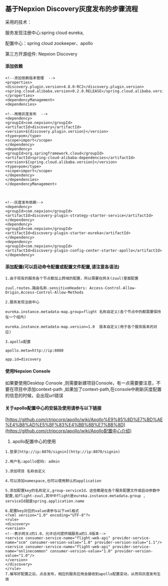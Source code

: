 ## 基于Nepxion Discovery灰度发布的步骤流程

采用的技术：

服务发现注册中心:spring cloud eureka,

配置中心：spring cloud zookeeper、apollo

第三方开源组件: Nepxion Discovery

#### 添加依赖

```
<!--添加依赖版本管理  -->
<properties>
<discovery.plugin.version>4.8.0-RC2</discovery.plugin.version>
<spring.cloud.alibaba.version>0.2.0.RELEASE</spring.cloud.alibaba.version>
</properties>
<dependencyManagement>
<dependencies>

<!--用做灰度发布  -->
<dependency>
<groupId>com.nepxion</groupId>
<artifactId>discovery</artifactId>
<version>${discovery.plugin.version}</version>
<type>pom</type>
<scope>import</scope>
</dependency>
<dependency>
<groupId>org.springframework.cloud</groupId>
<artifactId>spring-cloud-alibaba-dependencies</artifactId>
<version>${spring.cloud.alibaba.version}</version>
<type>pom</type>
<scope>import</scope>
</dependency>
</dependencies>
</dependencyManagement>



<!--灰度发布依赖-->
<dependency>
<groupId>com.nepxion</groupId>
<artifactId>discovery-plugin-strategy-starter-service</artifactId>
</dependency>
<dependency>
<groupId>com.nepxion</groupId>
<artifactId>discovery-plugin-starter-eureka</artifactId>
</dependency>
<dependency>
<groupId>com.nepxion</groupId>
<artifactId>discovery-plugin-config-center-starter-apollo</artifactId>
</dependency>
```

#### 添加配置\(可以启动命令配置或配置文件配置,请注意各语法\)

```
1.由于现有的服务各个节点都加上跨域的配置，所以需要在网关(zuul)里面配置

zuul.routes.路由名称.sensitiveHeaders: Access-Control-Allow-Origin,Access-Control-Allow-Methods

2.服务发现注册中心

eureka.instance.metadata-map.group=flight 名称自定义(各个节点中的都需要保持在一个组内)

eureka.instance.metadata-map.version=1.0  版本自定义(用于各个服务版本的对应)

3.apollo配置

apollo.meta=http://ip:8080

app.id=discovery
```

#### 使用Nepxion   Console

如果要使用Desktop Console ,则需要新建项目Console，有一点需要要注意，不要在项目中添加context-path ,如果加了context-path,在console中刷新灰度配置的信息的时候，会出现url错误

#### 关于apollo配置中心的安装及使用请参与以下链接

[https://github.com/ctripcorp/apollo/wiki/Apollo%E9%85%8D%E7%BD%AE%E4%B8%AD%E5%BF%83%E4%BB%8B%E7%BB%8D](https://github.com/ctripcorp/apollo/wiki/Apollo配置中心介绍)

1. apollo配置中心的使用

```
1.登录[http://ip:8070/signin](http://ip:8070/signin)

2.用户名:apollo密码: admin

3.添加项目 名称自定义

4.可以添加namespace,也可以使用默认的application

5.添加配置key的名称定义,group-serviceId，这些都是在各个服务配置文件或启动参数中配置,如flight-zuul,其中中flight是eureka.instance.metadata.group , serviceId就是spring.application.name

6.配置key对应的value请参与以下xml格式
<?xml version="1.0" encoding="UTF-8"?>
<rule>
<discovery>
<version>
<!--表示网关z的1.0，允许访问提供端服务a的1.0版本-->
<service consumer-service-name="flight-web-api" provider-service-name="scm" consumer-version-value="1.0" provider-version-value="1.1"/>
<service consumer-service-name="flight-web-api" provider-service-name="onlinecommon" consumer-version-value="1.0" provider-version-value="1.0"/>
</version>
</discovery>
</rule>
7.编写好配置之后，点击发布，相应的服务应用会接收到apollo配置变动，从而将灰度发布生效
```



